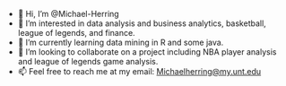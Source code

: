 - 👋 Hi, I’m @Michael-Herring
- 👀 I’m interested in data analysis and business analytics, basketball, league of legends, and finance.
- 🌱 I’m currently learning data mining in R and some java. 
- 💞️ I’m looking to collaborate on a project including NBA player analysis and league of legends game analysis.
- 📫 Feel free to reach me at my email: Michaelherring@my.unt.edu

<!---
Michael-Herring/Michael-Herring is a ✨ special ✨ repository because its `README.md` (this file) appears on your GitHub profile.
You can click the Preview link to take a look at your changes.
--->
